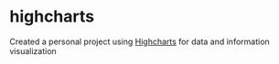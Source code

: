 # highcharts

Created a personal project using [Highcharts](https://www.highcharts.com/) for data and information visualization
